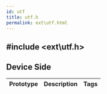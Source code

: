 ```yaml
---
id: utf
title: utf.h
permalink: ext\utf.html
---
```


## #include <ext\utf.h>

## Device Side
Prototype | Description | Tags
--- | --- | :---: